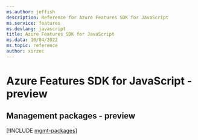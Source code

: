 ```yaml
---
ms.author: jeffish
description: Reference for Azure Features SDK for JavaScript
ms.service: features
ms.devlang: javascript
title: Azure Features SDK for JavaScript
ms.data: 10/04/2022
ms.topic: reference
author: xirzec
---
```

# Azure Features SDK for JavaScript - preview

## Management packages - preview
[!INCLUDE [mgmt-packages](features-mgmt-index.md)]